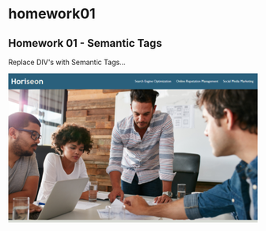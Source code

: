 # homework01
## Homework 01 - Semantic Tags
Replace DIV's with Semantic Tags...

![webpage](Screenshot.png)
